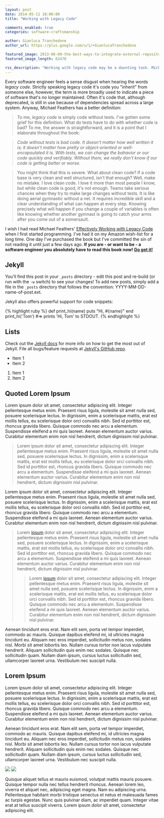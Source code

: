 ```yaml
---
layout: post
date: 2014-05-11 18:00:00
title: "Working with Legacy Code"

comments_enabled: true
categories: software-craftsmanship

author: Gianluca Tranchedone
author_url: https://plus.google.com/u/1/+GianlucaTranchedone

featured_image: 2013-08-09-the-best-ways-to-integrate-external-repositories-into-your-projects/post_banner.png
featured_image_length: 62470

rss_description: "Working with legacy code may be a daunting task. Michael Feathers in his 'Working Effectively with Legacy Code' gives a precise definition for it: '[...]legacy code is simply code without tests'. His book is a must read for every software engineer or aspiring one."
---
```


Every software engineer feels a sense disgust when hearing the words *legacy code*. Strictly speaking legacy code it's code you "inherit" from someone else, however, the term is more broadly used to indicate a piece of software that's no longer maintained. Often it's code that, although deprecated, is still in use because of dependencies spread across a large system. Anyway, Michael Feathers has a better definition:

<!-- more -->

>To me, <em>legacy code</em> is simply code without tests. I've gotten some grief for this definition. What do tests have to do with whether code is bad? To me, the answer is straightforward, and it is a point that I elaborate throughout the book:

><em>Code without tests is bad code. It doesn't matter how well written it is; it doesn't matter how pretty or object-oriented or well-encapsulated it is. With tests, we can change the bahavior or our code quickly and verifiably. Without them, we really don't know if our code is getting better or worse.</em>

>You might think that this is severe. What about clean code? If a code base is very clean and well structured, isn't that enough? Well, make no mistake. I love clean code. I love it more than most people I know, but while clean code is good, it's not enough. Teams take serious chances when they try to make large changes without tests. It is like doing aerial gymnastic without a net. It requires incredible skill and a clear understanding of what can happen at every step. Knowing precisely what will happen if you change a couple of variables is often like knowing whether another gymnast is going to catch your arms after you come out of a somersault.


I wish I had read Michael Feathers' [Effectively Working with Legacy Code](http://www.amazon.co.uk/gp/product/B005OYHF0A/ref=as_li_ss_tl?ie=UTF8&camp=1634&creative=19450&creativeASIN=B005OYHF0A&linkCode=as2&tag=gtranchedone-21) when I first started programming. I've had it on my Amazon wish-list for a long time. One day I've purchased the book but I've committed the sin of not reading it until just a few days ago. **If you are - or want to be - a software engineer you absolutely have to read this book now! [Go get it!](http://www.amazon.co.uk/gp/product/B005OYHF0A/ref=as_li_ss_tl?ie=UTF8&camp=1634&creative=19450&creativeASIN=B005OYHF0A&linkCode=as2&tag=gtranchedone-21)**

## Jekyll

You'll find this post in your `_posts` directory - edit this post and re-build (or run with the `-w` switch) to see your changes!
To add new posts, simply add a file in the `_posts` directory that follows the convention: YYYY-MM-DD-name-of-post.ext.

Jekyll also offers powerful support for code snippets:

{% highlight ruby %}
def print_hi(name)
  puts "Hi, #{name}"
end
print_hi('Tom')
#=> prints 'Hi, Tom' to STDOUT.
{% endhighlight %}

## Lists

Check out the [Jekyll docs][jekyll] for more info on how to get the most out of Jekyll. File all bugs/feature requests at [Jekyll's GitHub repo][jekyll-gh].

* Item 1
* Item 2

1. Item 1
2. Item 2

## Quoted Lorem Ipsum

Lorem ipsum dolor sit amet, consectetur adipiscing elit. Integer pellentesque metus enim. Praesent risus ligula, molestie sit amet nulla sed, posuere scelerisque lectus. In dignissim, enim a scelerisque mattis, erat est mollis tellus, eu scelerisque dolor orci convallis nibh. Sed id porttitor est, rhoncus gravida libero. Quisque commodo nec arcu a elementum. Suspendisse eleifend a mi quis laoreet. Aenean elementum auctor varius. Curabitur elementum enim non nisl hendrerit, dictum dignissim nisl pulvinar.

>Lorem ipsum dolor sit amet, consectetur adipiscing elit. Integer pellentesque metus enim. Praesent risus ligula, molestie sit amet nulla sed, posuere scelerisque lectus. In dignissim, enim a scelerisque mattis, erat est mollis tellus, eu scelerisque dolor orci convallis nibh. Sed id porttitor est, rhoncus gravida libero. Quisque commodo nec arcu a elementum. Suspendisse eleifend a mi quis laoreet. Aenean elementum auctor varius. Curabitur elementum enim non nisl hendrerit, dictum dignissim nisl pulvinar.

Lorem ipsum dolor sit amet, consectetur adipiscing elit. Integer pellentesque metus enim. Praesent risus ligula, molestie sit amet nulla sed, posuere scelerisque lectus. In dignissim, enim a scelerisque mattis, erat est mollis tellus, eu scelerisque dolor orci convallis nibh. Sed id porttitor est, rhoncus gravida libero. Quisque commodo nec arcu a elementum. Suspendisse eleifend a mi quis laoreet. Aenean elementum auctor varius. Curabitur elementum enim non nisl hendrerit, dictum dignissim nisl pulvinar.

>Lorem [ipsum](/) dolor sit amet, consectetur adipiscing elit. Integer pellentesque metus enim. Praesent risus ligula, molestie sit amet nulla sed, posuere scelerisque lectus. In dignissim, enim a scelerisque mattis, erat est mollis tellus, eu scelerisque dolor orci convallis nibh. Sed id porttitor est, rhoncus gravida libero. Quisque commodo nec arcu a elementum. Suspendisse eleifend a mi quis laoreet. Aenean elementum auctor varius. Curabitur elementum enim non nisl hendrerit, dictum dignissim nisl pulvinar.
>>Lorem [ipsum](/) dolor sit amet, consectetur adipiscing elit. Integer pellentesque metus enim. Praesent risus ligula, molestie sit amet nulla sed, posuere scelerisque lectus. In dignissim, enim a scelerisque mattis, erat est mollis tellus, eu scelerisque dolor orci convallis nibh. Sed id porttitor est, rhoncus gravida libero. Quisque commodo nec arcu a elementum. Suspendisse eleifend a mi quis laoreet. Aenean elementum auctor varius. Curabitur elementum enim non nisl hendrerit, dictum dignissim nisl pulvinar.

Aenean tincidunt eros erat. Nam elit sem, porta vel tempor imperdiet, commodo ac mauris. Quisque dapibus eleifend mi, id ultricies magna tincidunt eu. Aliquam nec eros imperdiet, sollicitudin metus non, sodales nisl. Morbi sit amet lobortis leo. Nullam cursus tortor non lacus vulputate hendrerit. Aliquam sollicitudin quis enim nec sodales. Quisque nec sollicitudin quam. Nullam diam ipsum, cursus luctus sollicitudin sed, ullamcorper laoreet urna. Vestibulum nec suscipit nulla.

## Lorem Ipsum

Lorem ipsum dolor sit amet, consectetur adipiscing elit. Integer pellentesque metus enim. Praesent risus ligula, molestie sit amet nulla sed, posuere scelerisque lectus. In dignissim, enim a scelerisque mattis, erat est mollis tellus, eu scelerisque dolor orci convallis nibh. Sed id porttitor est, rhoncus gravida libero. Quisque commodo nec arcu a elementum. Suspendisse eleifend a mi quis laoreet. Aenean elementum auctor varius. Curabitur elementum enim non nisl hendrerit, dictum dignissim nisl pulvinar.

Aenean tincidunt eros erat. Nam elit sem, porta vel tempor imperdiet, commodo ac mauris. Quisque dapibus eleifend mi, id ultricies magna tincidunt eu. Aliquam nec eros imperdiet, sollicitudin metus non, sodales nisl. Morbi sit amet lobortis leo. Nullam cursus tortor non lacus vulputate hendrerit. Aliquam sollicitudin quis enim nec sodales. Quisque nec sollicitudin quam. Nullam diam ipsum, cursus luctus sollicitudin sed, ullamcorper laoreet urna. Vestibulum nec suscipit nulla.

<p class="post_image_group">
	<img src="http://www.gravatar.com/avatar/2b98c09b232d45d7b03fd6804ed23e40?s=240" />
	<img src="http://www.gravatar.com/avatar/1bb1f1e4b25c5b64a664394b34f7ad96?s=240" />
</p>

Quisque aliquet tellus et mauris euismod, volutpat mattis mauris posuere. Quisque tempor nulla nec tellus hendrerit rhoncus. Aenean lorem leo, viverra et aliquet nec, adipiscing eget magna. Nam eu adipiscing urna. Pellentesque habitant morbi tristique senectus et netus et malesuada fames ac turpis egestas. Nunc quis pulvinar diam, ac imperdiet quam. Integer vitae erat at tellus suscipit viverra. Lorem ipsum dolor sit amet, consectetur adipiscing elit.

[jekyll-gh]: https://github.com/mojombo/jekyll
[jekyll]:    http://jekyllrb.com
